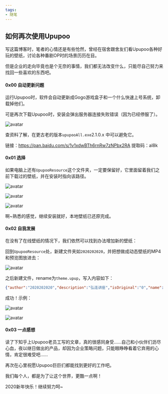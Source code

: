 ```yaml
---
tags:
- 随笔
---
```


## 如何再次使用Upupoo

写这篇博客时，笔者的心情还是有些怆然，曾经在宿舍跟舍友们看Upupoo各种好玩的壁纸，讨论各种番剧OP时的场景历历在目。
<!-- more -->
但是企业的走向毕竟也是个无奈的事情，我们都无法改变什么，只能尽自己努力来找回一些喜欢的东西吧。

#### 0x00 自动更新问题

运行Upupoo时，软件会自动更新成Gogo游戏盒子和一个什么快速上号系统，卸载掉他们。

可是再次下载Upupoo时，安装会弹出服务器连接失败错误（因为已经停服了）。

![avatar](https://k1ng0fic3.github.io/images/bizhi0.png)

查资料了解，在更古老的版本```upupooAll.exe```2.1.0.x 中可以避免它。

链接：https://pan.baidu.com/s/1v1xdwBTh6rnRw7zNPbx2RA 
提取码：al8k
#### 0x01 选择

如果电脑上还有```UpupooResource```这个文件夹，一定要保留好，它里面留着我们之前下载过的壁纸，并在安装时指向该路径。

![avatar](https://k1ng0fic3.github.io/images/bizhi1.png)

![avatar](https://k1ng0fic3.github.io/images/bizhi2.png)

![avatar](https://k1ng0fic3.github.io/images/bizhi3.png)

啊~熟悉的感觉，继续安装就好，本地壁纸已还原完成。

#### 0x02 自我发展

在没有了在线壁纸的情况下，我们依然可以找到办法增加新的壁纸：

回到```UpupooResource```处，新建文件夹如```2020202020```，并把想做成动态壁纸的MP4和预览图放进去：

![avatar](https://k1ng0fic3.github.io/images/bizhi4.png)

之后新建文件，rename为```theme.upup```，写入内容如下：

```json
{"author":"2020202020","description":"弘连讲座","isOriginal":"0","name":"弘连讲座","reprintUrl":" ","src":"弘连讲座.mp4","tag":"1,3,9","themeType":1,"themeno":2020202020,"url":"http://source.upupoo.com/theme/2020202020/theme.upup","used":1,"ver":"1"}
```

成功！示例：

![avatar](https://k1ng0fic3.github.io/images/bizhi5.png)

![avatar](https://k1ng0fic3.github.io/images/bizhi6.png)

#### 0x03 一点感想

读了下知乎上Upupoo老员工写的文章，真的很感同身受……自己和小伙伴们沥尽心血，夜以继日做出的产品，却因为企业策略问题，只能眼睁睁看着它弃用的心情，肯定很难受吧……

再次在心里祝愿Upupoo巨巨们都能找到更好的工作吧。

我们每个人，都是为了让这个世界，更酷一点啊！

2020新年快乐！继续努力呵~